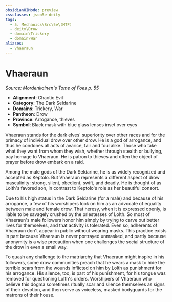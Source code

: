 ```yaml
---
obsidianUIMode: preview
cssclasses: json5e-deity
tags:
  - 5. Mechanics\Src\5e\(MTF)
  - deity\Drow
  - domain\Trickery
  - domain\War
aliases:
  - Vhaeraun
---
```

# Vhaeraun
*Source: Mordenkainen's Tome of Foes p. 55* 

- **Alignment**: Chaotic Evil
- **Category**: The Dark Seldarine
- **Domains**: Trickery, War
- **Pantheon**: Drow
- **Province**: Arrogance, thieves
- **Symbol**: Black mask with blue glass lenses inset over eyes

Vhaeraun stands for the dark elves' superiority over other races and for the primacy of individual drow over other drow. He is a god of arrogance, and thus he condones all acts of avarice, fair and foul alike. Those who take what they want from whom they wish, whether through stealth or bullying, pay homage to Vhaeraun. He is patron to thieves and often the object of prayer before drow embark on a raid.

Among the male gods of the Dark Seldarine, he is as widely recognized and accepted as Keptolo. But Vhaeraun represents a different aspect of drow masculinity: strong, silent, obedient, swift, and deadly. He is thought of as Lolth's favored son, in contrast to Keptolo's role as her beautiful consort.

Due to his high status in the Dark Seldarine (for a male) and because of his arrogance, a few of his worshipers look on him as an advocate of equality between male and female drow. That heresy, when it is expressed openly, is liable to be savagely crushed by the priestesses of Lolth. So most of Vhaeraun's male followers honor him simply by trying to carve out better lives for themselves, and that activity is tolerated. Even so, adherents of Vhaeraun don't appear in public without wearing masks. This practice exists in part because Vhaeraun is never portrayed unmasked, and partly because anonymity is a wise precaution when one challenges the social structure of the drow in even a small way.

To quash any challenge to the matriarchy that Vhaeraun might inspire in his followers, some drow communities preach that he wears a mask to hide the terrible scars from the wounds inflicted on him by Lolth as punishment for his arrogance. His silence, too, is part of his punishment, for his tongue was removed for questioning Lolth's orders. Worshipers of Vhaeraun who believe this dogma sometimes ritually scar and silence themselves as signs of their devotion, and then serve as voiceless, masked bodyguards for the matrons of their house.
